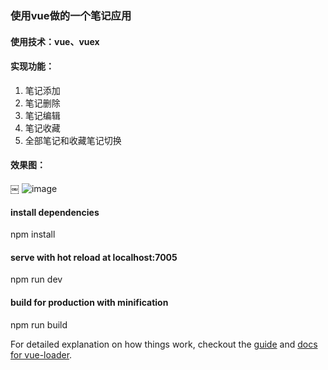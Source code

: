 ### 使用vue做的一个笔记应用
#### 使用技术：vue、vuex
#### 实现功能：
1. 笔记添加
2. 笔记删除
3. 笔记编辑
4. 笔记收藏
5. 全部笔记和收藏笔记切换

#### 效果图：
￼ ![image](https://github.com/zhangxiaos/vue-project/blob/master/vue-todo/todo.png)

#### install dependencies
npm install

####  serve with hot reload at localhost:7005
npm run dev

####  build for production with minification
npm run build

For detailed explanation on how things work, checkout the [guide](http://vuejs-templates.github.io/webpack/) and [docs for vue-loader](http://vuejs.github.io/vue-loader).
